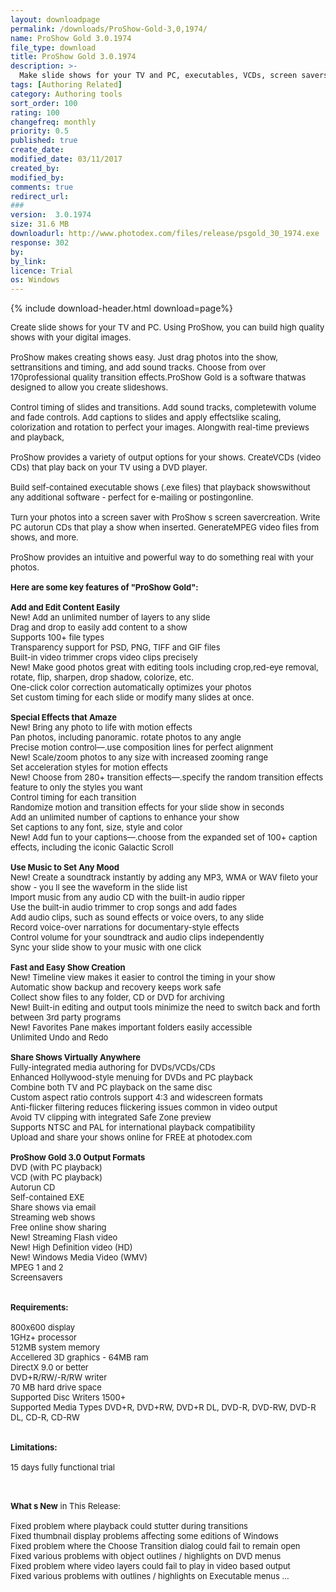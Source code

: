 ```yaml
---
layout: downloadpage
permalink: /downloads/ProShow-Gold-3,0,1974/
name: ProShow Gold 3.0.1974
file_type: download
title: ProShow Gold 3.0.1974
description: >-
  Make slide shows for your TV and PC, executables, VCDs, screen savers and more.
tags: [Authoring Related]
category: Authoring tools
sort_order: 100
rating: 100
changefreq: monthly
priority: 0.5
published: true
create_date: 
modified_date: 03/11/2017
created_by: 
modified_by: 
comments: true
redirect_url: 
### 
version:  3.0.1974
size: 31.6 MB
downloadurl: http://www.photodex.com/files/release/psgold_30_1974.exe
response: 302
by: 
by_link: 
licence: Trial 
os: Windows
---
```


{% include download-header.html download=page%}

<p style="fix-download-text !important">
<p><font size="2"><p>Create slide shows for your TV and PC. Using ProShow, you can build high quality shows with your digital images. <br />
<br />
ProShow makes creating shows easy. Just drag photos into the show, settransitions and timing, and add sound tracks. Choose from over 170professional quality transition effects.ProShow Gold is a software thatwas designed to allow you create slideshows. <br />
<br />
Control timing of slides and transitions. Add sound tracks, completewith volume and fade controls. Add captions to slides and apply effectslike scaling, colorization and rotation to perfect your images. Alongwith real-time previews and playback, <br />
<br />
ProShow provides a variety of output options for your shows. CreateVCDs (video CDs) that play back on your TV using a DVD player. <br />
<br />
Build self-contained executable shows (.exe files) that playback showswithout any additional software - perfect for e-mailing or postingonline. <br />
<br />
Turn your photos into a screen saver with ProShow s screen savercreation. Write PC autorun CDs that play a show when inserted. GenerateMPEG video files from shows, and more. <br />
<br />
ProShow provides an intuitive and powerful way to do something real with your photos.<br />
<br />
<span><strong>Here are some key features of "ProShow Gold":</strong></span><br />
<br />
<strong>Add and Edit Content Easily</strong><br />
New! Add an unlimited number of layers to any slide <br />
Drag and drop to easily add content to a show <br />
Supports 100+ file types <br />
Transparency support for PSD, PNG, TIFF and GIF files <br />
Built-in video trimmer crops video clips precisely <br />
New! Make good photos great with editing tools including crop,red-eye removal, rotate, flip, sharpen, drop shadow, colorize, etc. <br />
One-click color correction automatically optimizes your photos <br />
Set custom timing for each slide or modify many slides at once. <br />
<br />
<strong>Special Effects that Amaze</strong><br />
New! Bring any photo to life with motion effects <br />
Pan photos, including panoramic. rotate photos to any angle <br />
Precise motion control—.use composition lines for perfect alignment <br />
New! Scale/zoom photos to any size with increased zooming range <br />
Set acceleration styles for motion effects <br />
New! Choose from 280+ transition effects—.specify the random transition effects feature to only the styles you want <br />
Control timing for each transition <br />
Randomize motion and transition effects for your slide show in seconds <br />
Add an unlimited number of captions to enhance your show <br />
Set captions to any font, size, style and color <br />
New! Add fun to your captions—.choose from the expanded set of 100+ caption effects, including the iconic Galactic Scroll <br />
<br />
<strong>Use Music to Set Any Mood</strong><br />
New! Create a soundtrack instantly by adding any MP3, WMA or WAV fileto your show - you ll see the waveform in the slide list <br />
Import music from any audio CD with the built-in audio ripper <br />
Use the built-in audio trimmer to crop songs and add fades <br />
Add audio clips, such as sound effects or voice overs, to any slide <br />
Record voice-over narrations for documentary-style effects <br />
Control volume for your soundtrack and audio clips independently <br />
Sync your slide show to your music with one click <br />
<br />
<strong>Fast and Easy Show Creation</strong><br />
New! Timeline view makes it easier to control the timing in your show <br />
Automatic show backup and recovery keeps work safe <br />
Collect show files to any folder, CD or DVD for archiving <br />
New! Built-in editing and output tools minimize the need to switch back and forth between 3rd party programs <br />
New! Favorites Pane makes important folders easily accessible <br />
Unlimited Undo and Redo <br />
<br />
<strong>Share Shows Virtually Anywhere</strong><br />
Fully-integrated media authoring for DVDs/VCDs/CDs <br />
Enhanced Hollywood-style menuing for DVDs and PC playback <br />
Combine both TV and PC playback on the same disc <br />
Custom aspect ratio controls support 4:3 and widescreen formats <br />
Anti-flicker filtering reduces flickering issues common in video output <br />
Avoid TV clipping with integrated Safe Zone preview <br />
Supports NTSC and PAL for international playback compatibility <br />
Upload and share your shows online for FREE at photodex.com <br />
<br />
<strong>ProShow Gold 3.0 Output Formats</strong><br />
DVD (with PC playback) <br />
VCD (with PC playback) <br />
Autorun CD <br />
Self-contained EXE <br />
Share shows via email</a> <br />
Streaming web shows <br />
Free online show sharing <br />
New! Streaming Flash video <br />
New! High Definition video (HD) <br />
New! Windows Media Video (WMV) <br />
MPEG 1 and 2 <br />
Screensavers <br />
<br />
<br />
<span><strong>Requirements:</strong></span><br />
<br />
800x600 display<br />
1GHz+ processor<br />
512MB system memory<br />
Accellered 3D graphics - 64MB ram<br />
DirectX</a> 9.0 or better<br />
DVD+R/RW/-R/RW writer<br />
70 MB hard drive space <br />
Supported Disc Writers 1500+ <br />
Supported Media Types DVD+R, DVD+RW, DVD+R DL, DVD-R, DVD-RW, DVD-R DL, CD-R, CD-RW<br />
<br />
<br />
<span><strong>Limitations:</strong></span><br />
<br />
15 days fully functional trial<br />
</p>
<div class="celltext_big"><br />
<br />
<strong>What s New</strong> in This Release:<br />
<br />
Fixed problem where playback could stutter during transitions <br />
Fixed thumbnail display problems affecting some editions of Windows <br />
Fixed problem where the Choose Transition dialog could fail to remain open <br />
Fixed various problems with object outlines / highlights on DVD menus <br />
Fixed problem where video layers could fail to play in video based output <br />
Fixed various problems with outlines / highlights on Executable menus ...</div></p></p>
